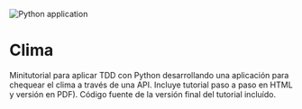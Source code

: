![Python application](https://github.com/rpgrca/clima/workflows/Python%20application/badge.svg)
# Clima

Minitutorial para aplicar TDD con Python desarrollando una aplicación para chequear el clima a través de una API. Incluye tutorial paso a paso en HTML y versión en PDF). Código fuente de la versión final del tutorial incluído.

